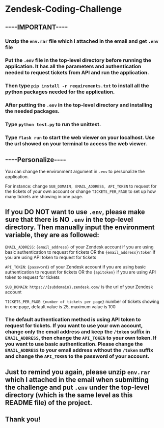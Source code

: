 # Zendesk-Coding-Challenge

## ----IMPORTANT----
### Unzip the `env.rar` file which I attached in the email and get `.env` file
### Put the `.env` file in the top-level directory before running the application. It has all the parameters and authentication needed to request tickets from API and run the application.
### Then type `pip install -r requirements.txt` to install all the python packages needed for the application.

### After putting the `.env` in the top-level directory and installing the needed packages.
### Type `python test.py` to run the unittest.
### Type `flask run` to start the web viewer on your localhost. Use the url showed on your terminal to access the web viewer.
## ----Personalize----
You can change the environment argument in `.env` to personalize the application.

For instance: change `SUB_DOMAIN, EMAIL_ADDRESS, API_TOKEN` to request for the tickets of your own account or change `TICKETS_PER_PAGE` to set up how many tickets are showing in one page.

## If you DO NOT want to use `.env`, please make sure that there is NO `.env` in the top-level directory. Then manually input the environment variable, they are as followed:
`EMAIL_ADDRESS`: `{email_address}` of your Zendesk account if you are using basic authentication to request for tickets OR the `{email_address}\token` if you are using API token to request for tickets

`API_TOKEN`: `{password}`  of your Zendesk account if you are using basic authentication to request for tickets OR the `{apitoken}` if you are using API token to request for tickets

`SUB_DOMAIN`: `https://{subdomain}.zendesk.com/` is the url of your Zendesk account

`TICKETS_PER_PAGE`: `{number of tickets per page}` number of tickets showing in one page, default value is 25, maximum value is 100

### The default authentication method is using API token to request for tickets. If you want to use your own account, change **only** the email address and **keep** the `/token` suffix in `EMAIL_ADDRESS`, then change the `API_TOKEN` to your own token. If you want to use basic authentication. Please change the `EMAIL_ADDRESS` to your email address **without** the `/token` suffix and change the `API_TOKEN` to the password of your account.
## Just to remind you again, please unzip `env.rar` which I attached in the email when submitting the challenge and put `.env` under the top-level directory (which is the same level as this README file) of the project.
## Thank you!
